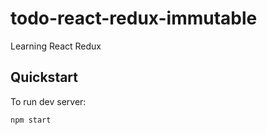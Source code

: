 # todo-react-redux-immutable
Learning React Redux

## Quickstart
To run dev server:

```
npm start
```
